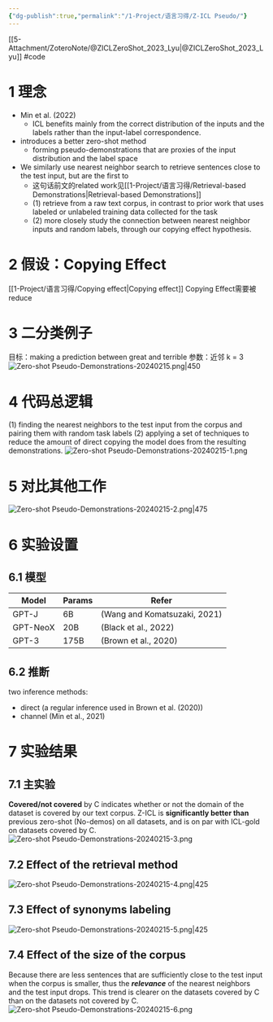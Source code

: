 ```yaml
---
{"dg-publish":true,"permalink":"/1-Project/语言习得/Z-ICL Pseudo/"}
---
```


[[5-Attachment/ZoteroNote/@ZICLZeroShot_2023_Lyu\|@ZICLZeroShot_2023_Lyu]] #code
# 1 理念
- Min et al. (2022)
	- ICL benefits mainly from the correct distribution of the inputs and the labels rather than the input-label correspondence.
- introduces a better zero-shot method
	- forming pseudo-demonstrations that are proxies of the input distribution and the label space
- We similarly use nearest neighbor search to retrieve sentences close to the test input, but are the first to
	- 这句话前文的related work见[[1-Project/语言习得/Retrieval-based Demonstrations\|Retrieval-based Demonstrations]]
	- (1) retrieve from a raw text corpus, in contrast to prior work that uses labeled or unlabeled training data collected for the task
	- (2) more closely study the connection between nearest neighbor inputs and random labels, through our copying effect hypothesis.
# 2 假设：Copying Effect
[[1-Project/语言习得/Copying effect\|Copying effect]]
Copying Effect需要被reduce
# 3 二分类例子
目标：making a prediction between great and terrible
参数：近邻 k = 3
![Zero-shot Pseudo-Demonstrations-20240215.png|450](/img/user/5-Attachment/Image/Zero-shot%20Pseudo-Demonstrations-20240215.png)  
# 4 代码总逻辑
(1) finding the nearest neighbors to the test input from the corpus and pairing them with random task labels
(2) applying a set of techniques to reduce the amount of direct copying the model does from the resulting demonstrations.
![Zero-shot Pseudo-Demonstrations-20240215-1.png](/img/user/5-Attachment/Image/Zero-shot%20Pseudo-Demonstrations-20240215-1.png)
# 5 对比其他工作
![Zero-shot Pseudo-Demonstrations-20240215-2.png|475](/img/user/5-Attachment/Image/Zero-shot%20Pseudo-Demonstrations-20240215-2.png)
# 6 实验设置
## 6.1 模型
| Model | Params | Refer |
| ---- | ---- | ---- |
| GPT-J | 6B | (Wang and Komatsuzaki, 2021) |
| GPT-NeoX | 20B | (Black et al., 2022) |
| GPT-3 | 175B | (Brown et al., 2020) |
## 6.2 推断
two inference methods: 
- direct (a regular inference used in Brown et al. (2020))
- channel (Min et al., 2021)
# 7 实验结果
## 7.1 主实验
**Covered/not covered** by C indicates whether or not the domain of the dataset is covered by our text corpus.
Z-ICL is **significantly better than** previous zero-shot (No-demos) on all datasets, and is on par with ICL-gold on datasets covered by C.
![Zero-shot Pseudo-Demonstrations-20240215-3.png](/img/user/5-Attachment/Image/Zero-shot%20Pseudo-Demonstrations-20240215-3.png)
## 7.2 Effect of the retrieval method
![Zero-shot Pseudo-Demonstrations-20240215-4.png|425](/img/user/5-Attachment/Image/Zero-shot%20Pseudo-Demonstrations-20240215-4.png)
## 7.3 Effect of synonyms labeling
![Zero-shot Pseudo-Demonstrations-20240215-5.png|425](/img/user/5-Attachment/Image/Zero-shot%20Pseudo-Demonstrations-20240215-5.png)
## 7.4 Effect of the size of the corpus
Because there are less sentences that are sufficiently close to the test input when the corpus is smaller, thus the ***relevance*** of the nearest neighbors and the test input drops.
This trend is clearer on the datasets covered by C than on the datasets not covered by C.
![Zero-shot Pseudo-Demonstrations-20240215-6.png](/img/user/5-Attachment/Image/Zero-shot%20Pseudo-Demonstrations-20240215-6.png)

